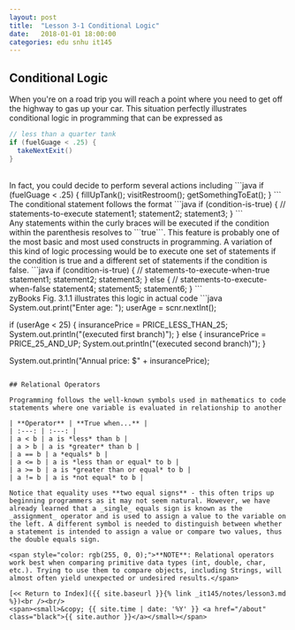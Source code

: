 ```yaml
---
layout: post
title:  "Lesson 3-1 Conditional Logic"
date:   2018-01-01 18:00:00
categories: edu snhu it145
---
```

## Conditional Logic

When you're on a road trip you will reach a point where you need to get off the highway to gas up your car. This situation perfectly illustrates conditional logic in programming that can be expressed as
```java
// less than a quarter tank
if (fuelGuage < .25) {
  takeNextExit()
}
```
<br/>
In fact, you could decide to perform several actions including
```java
if (fuelGuage < .25) {
  fillUpTank();
  visitRestroom();
  getSomethingToEat();
}
```
<br/>
The conditional statement follows the format
```java
if (condition-is-true) { 
    // statements-to-execute
    statement1;
    statement2;
    statement3;
}
```
<br/>
Any statements within the curly braces will be executed if the condition within the parenthesis resolves to ```true```. This feature is probably one of the most basic and most used constructs in programming. A variation of this kind of logic processing would be to execute one set of statements if the condition is true and a different set of statements if the condition is false.
```java
if (condition-is-true) { 
    // statements-to-execute-when-true
    statement1;
    statement2;
    statement3;
} else {
    // statements-to-execute-when-false
    statement4;
    statement5;
    statement6;
}
```
<br/>
zyBooks Fig. 3.1.1 illustrates this logic in actual code
```java
System.out.print("Enter age: ");
userAge = scnr.nextInt();

if (userAge < 25) {
   insurancePrice = PRICE_LESS_THAN_25;
   System.out.println("(executed first branch)");
} 
else {
   insurancePrice = PRICE_25_AND_UP;
   System.out.println("(executed second branch)");
}

System.out.println("Annual price: $" + insurancePrice);
```

## Relational Operators

Programming follows the well-known symbols used in mathematics to code statements where one variable is evaluated in relationship to another

| **Operator** | **True when...** |
| :---: | :---: |
| a < b | a is *less* than b |
| a > b | a is *greater* than b |
| a == b | a *equals* b |
| a <= b | a is *less than or equal* to b |
| a >= b | a is *greater than or equal* to b |
| a != b | a is *not equal* to b |

Notice that equality uses **two equal signs** - this often trips up beginning programmers as it may not seem natural. However, we have already learned that a _single_ equals sign is known as the _assignment_ operator and is used to assign a value to the variable on the left. A different symbol is needed to distinguish between whether a statement is intended to assign a value or compare two values, thus the double equals sign.

<span style="color: rgb(255, 0, 0);">**NOTE**: Relational operators work best when comparing primitive data types (int, double, char, etc.). Trying to use them to compare objects, including Strings, will almost often yield unexpected or undesired results.</span>

[<< Return to Index]({{ site.baseurl }}{% link _it145/notes/lesson3.md %})<br /><br/>
<span><small>&copy; {{ site.time | date: '%Y' }} <a href="/about" class="black">{{ site.author }}</a></small></span>